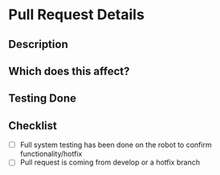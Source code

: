 # Pull Request Details
<!--- The title of the PR should be version number in <major>.<minor>.<hotfix> format -->
<!--- (e.g. 1.0.0 for first release, increment last number based on type of changes made -->

## Description
<!--- Provide a general summary of your changes in the title above -->
<!--- Why is this change required? What problem does it solve? -->

## Which does this affect?
<!--- Include areas/subsystems that are affected and some details on what -->
<!--- areas these changes affect. -->

## Testing Done
<!--- Please describe in detail how you tested your changes. -->
<!--- Include details of your testing environment, and the tests you -->
<!--- ran to see how your change affects other areas of the code, -->
<!--- etc. Then, include justifications for how your tests -->
<!--- demonstrate those affects. -->

## Checklist

<!--- Go over all the following points, and put an `x` in all the
<!--- boxes that apply. Note that some of these may not be valid -->
<!--- for all PRs. -->

- [ ] Full system testing has been done on the robot to confirm functionality/hotfix
- [ ] Pull request is coming from develop or a hotfix branch
